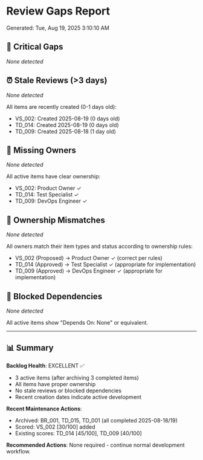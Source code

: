 # Review Gaps Report
Generated: Tue, Aug 19, 2025 3:10:10 AM

## 🚨 Critical Gaps
*None detected*

## ⏰ Stale Reviews (>3 days)
*None detected*

All items are recently created (0-1 days old):
- VS_002: Created 2025-08-19 (0 days old)
- TD_014: Created 2025-08-19 (0 days old) 
- TD_009: Created 2025-08-18 (1 day old)

## 👤 Missing Owners
*None detected*

All active items have clear ownership:
- VS_002: Product Owner ✓
- TD_014: Test Specialist ✓
- TD_009: DevOps Engineer ✓

## 🔄 Ownership Mismatches
*None detected*

All owners match their item types and status according to ownership rules:
- VS_002 (Proposed) → Product Owner ✓ (correct per rules)
- TD_014 (Approved) → Test Specialist ✓ (appropriate for implementation)
- TD_009 (Approved) → DevOps Engineer ✓ (appropriate for implementation)

## 🚧 Blocked Dependencies
*None detected*

All active items show "Depends On: None" or equivalent.

---

## 📊 Summary

**Backlog Health**: EXCELLENT ✅
- 3 active items (after archiving 3 completed items)
- All items have proper ownership
- No stale reviews or blocked dependencies
- Recent creation dates indicate active development

**Recent Maintenance Actions**:
- Archived: BR_001, TD_015, TD_001 (all completed 2025-08-18/19)
- Scored: VS_002 [30/100] added
- Existing scores: TD_014 [45/100], TD_009 [40/100]

**Recommended Actions**: None required - continue normal development workflow.
